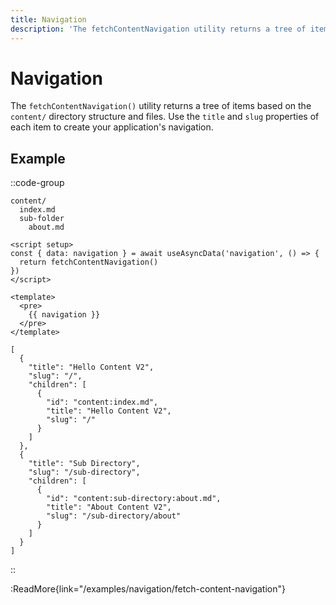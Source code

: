 ```yaml
---
title: Navigation
description: 'The fetchContentNavigation utility returns a tree of items based on the content/ directory structure and files.'
---
```


# Navigation

The `fetchContentNavigation()` utility returns a tree of items based on the `content/` directory structure and files. Use the `title` and `slug` properties of each item to create your application's navigation.

## Example

::code-group

```Text [Directory structure]
content/
  index.md
  sub-folder
    about.md
```

```vue [app.vue]
<script setup>
const { data: navigation } = await useAsyncData('navigation', () => {
  return fetchContentNavigation()
})
</script>

<template>
  <pre>
    {{ navigation }}
  </pre>
</template>
```

```Text [Output]
[
  {
    "title": "Hello Content V2",
    "slug": "/",
    "children": [
      {
        "id": "content:index.md",
        "title": "Hello Content V2",
        "slug": "/"
      }
    ]
  },
  {
    "title": "Sub Directory",
    "slug": "/sub-directory",
    "children": [
      {
        "id": "content:sub-directory:about.md",
        "title": "About Content V2",
        "slug": "/sub-directory/about"
      }
    ]
  }
]
```

::

:ReadMore{link="/examples/navigation/fetch-content-navigation"}
